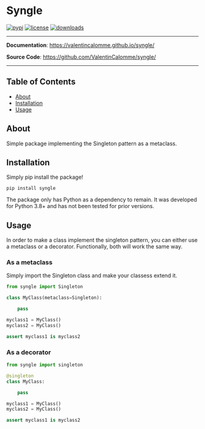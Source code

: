 # Syngle

[![pypi](https://img.shields.io/pypi/v/syngle.svg)](https://pypi.python.org/pypi/syngle)
[![license](https://img.shields.io/github/license/valentincalomme/syngle.svg)](https://github.com/valentincalomme/syngle/blob/master/LICENSE)
[![downloads](https://img.shields.io/pypi/dm/syngle.svg)](https://pypistats.org/packages/syngle)

---

**Documentation**: <a href="https://valentincalomme.github.io/syngle/" target="_blank">https://valentincalomme.github.io/syngle/</a>

**Source Code**: <a href="https://github.com/ValentinCalomme/syngle/" target="_blank">https://github.com/ValentinCalomme/syngle/</a>

---

## Table of Contents

  - [About](#about)
  - [Installation](#installation)
  - [Usage](#usage)

## About

Simple package implementing the Singleton pattern as a metaclass.

## Installation

Simply pip install the package!

```
pip install syngle
```

The package only has Python as a dependency to remain. It was developed for Python 3.8+ and has not been tested for prior versions.

## Usage

In order to make a class implement the singleton pattern, you can either use a metaclass or a decorator. Functionally, both will work the same way.

### As a metaclass

Simply import the Singleton class and make your classess extend it.

```python
from syngle import Singleton

class MyClass(metaclass=Singleton):

    pass

myclass1 = MyClass()
myclass2 = MyClass()

assert myclass1 is myclass2
```

### As a decorator

```python
from syngle import singleton

@singleton
class MyClass:

    pass

myclass1 = MyClass()
myclass2 = MyClass()

assert myclass1 is myclass2
```

